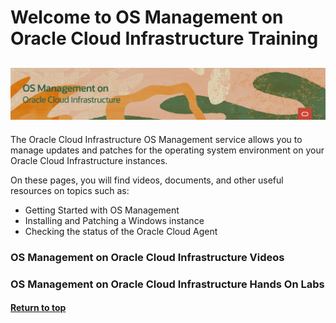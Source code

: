 
# Welcome to OS Management on Oracle Cloud Infrastructure Training <a name="osms"></a>
![](../common/images/OSM-OCI-1200x200-banner.png)
---
The Oracle Cloud Infrastructure OS Management service allows you to manage updates and patches for the operating system environment on your Oracle Cloud Infrastructure instances.

On these pages, you will find videos, documents, and other useful resources on topics such as:
- Getting Started with OS Management
- Installing and Patching a Windows instance
- Checking the status of the Oracle Cloud Agent

### OS Management on Oracle Cloud Infrastructure Videos


### OS Management on Oracle Cloud Infrastructure Hands On Labs


#### [Return to top](#top)
